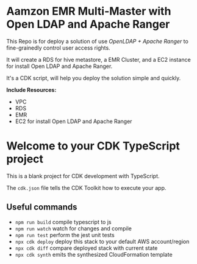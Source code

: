 # Aamzon EMR Multi-Master with Open LDAP and Apache Ranger

This Repo is for deploy a solution of use *OpenLDAP + Apache Ranger* to fine-grainedly control user access rights.

It will create a RDS for hive metastore, a EMR Cluster, and a EC2 instance for install Open LDAP and Apache Ranger.

It's a CDK script, will help you deploy the solution simple and quickly.

**Include Resources:**
* VPC
* RDS
* EMR
* EC2 for install Open LDAP and Apache Ranger




# Welcome to your CDK TypeScript project

This is a blank project for CDK development with TypeScript.

The `cdk.json` file tells the CDK Toolkit how to execute your app.

## Useful commands

* `npm run build`   compile typescript to js
* `npm run watch`   watch for changes and compile
* `npm run test`    perform the jest unit tests
* `npx cdk deploy`  deploy this stack to your default AWS account/region
* `npx cdk diff`    compare deployed stack with current state
* `npx cdk synth`   emits the synthesized CloudFormation template
